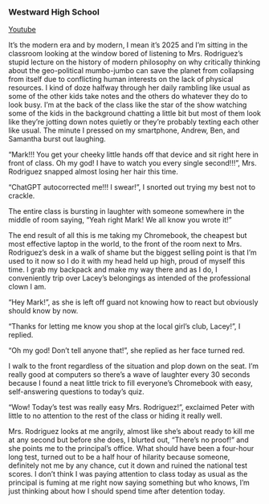 ### Westward High School

[Youtube](https://www.youtube.com/watch?v=irVEUpxpgKg)

It’s the modern era and by modern, I mean it’s 2025 and I’m sitting in the classroom looking at the window bored of listening to Mrs. Rodriguez’s stupid lecture on the history of modern philosophy on why critically thinking about the geo-political mumbo-jumbo can save the planet from collapsing from itself due to conflicting human interests on the lack of physical resources. I kind of doze halfway through her daily rambling like usual as some of the other kids take notes and the others do whatever they do to look busy. I’m at the back of the class like the star of the show watching some of the kids in the background chatting a little bit but most of them look like they’re jotting down notes quietly or they’re probably texting each other like usual. The minute I pressed on my smartphone, Andrew, Ben, and Samantha burst out laughing. 

“Mark!!! You get your cheeky little hands off that device and sit right here in front of class. Oh my god! I have to watch you every single second!!!”, Mrs. Rodriguez snapped almost losing her hair this time.

“ChatGPT autocorrected me!!! I swear!”, I snorted out trying my best not to crackle.

The entire class is bursting in laughter with someone somewhere in the middle of room saying, “Yeah right Mark! We all know you wrote it!”

The end result of all this is me taking my Chromebook, the cheapest but most effective laptop in the world, to the front of the room next to Mrs. Rodriguez’s desk in a walk of shame but the biggest selling point is that I’m used to it now so I do it with my head held up high, proud of myself this time. I grab my backpack and make my way there and as I do, I conveniently trip over Lacey’s belongings as intended of the professional clown I am. 

“Hey Mark!”, as she is left off guard not knowing how to react but obviously should know by now. 

“Thanks for letting me know you shop at the local girl’s club, Lacey!”, I replied.

“Oh my god! Don’t tell anyone that!”, she replied as her face turned red.

I walk to the front regardless of the situation and plop down on the seat. I’m really good at computers so there’s a wave of laughter every 30 seconds because I found a neat little trick to fill everyone’s Chromebook with easy, self-answering questions to today’s quiz. 

“Wow! Today’s test was really easy Mrs. Rodriguez!”, exclaimed Peter with little to no attention to the rest of the class or hiding it really well.

Mrs. Rodriguez looks at me angrily, almost like she’s about ready to kill me at any second but before she does, I blurted out, “There’s no proof!” and she points me to the principal’s office. What should have been a four-hour long test, turned out to be a half hour of hilarity because someone, definitely not me by any chance, cut it down and ruined the national test scores. I don’t think I was paying attention to class today as usual as the principal is fuming at me right now saying something but who knows, I’m just thinking about how I should spend time after detention today.
